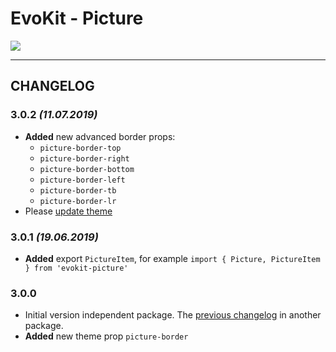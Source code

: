 [create_theme]: /docs/base/theme.md

# EvoKit - Picture

[![](https://img.shields.io/npm/v/evokit-picture.svg)](https://www.npmjs.com/package/evokit-picture)

---

## CHANGELOG

### 3.0.2 *(11.07.2019)*

- **Added** new advanced border props:
    - `picture-border-top`
    - `picture-border-right`
    - `picture-border-bottom`
    - `picture-border-left`
    - `picture-border-tb`
    - `picture-border-lr`
- Please [update theme][create_theme]

### 3.0.1 *(19.06.2019)*

- **Added** export `PictureItem`, for example `import { Picture, PictureItem } from 'evokit-picture'`

### 3.0.0

- Initial version independent package. The [previous changelog](/packages/evokit/CHANGELOG.md) in another package.
- **Added** new theme prop `picture-border`
